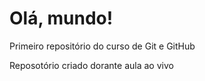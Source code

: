 # Olá, mundo!

Primeiro repositório do curso de Git e GitHub

Reposotório criado dorante aula ao vivo
